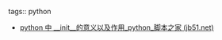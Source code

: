 tags:: python

- [python 中 __init__的意义以及作用_python_脚本之家 (jb51.net)](https://www.jb51.net/article/276526.htm)